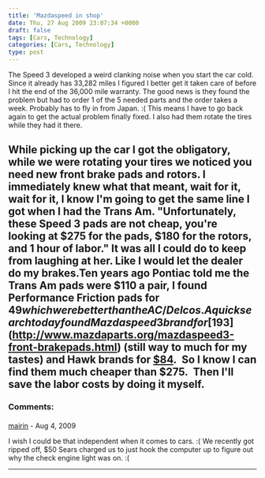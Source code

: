 ```yaml
---
title: 'Mazdaspeed in shop'
date: Thu, 27 Aug 2009 23:07:34 +0000
draft: false
tags: [Cars, Technology]
categories: [Cars, Technology]
type: post
---
```


The Speed 3 developed a weird clanking noise when you start the car cold. Since it already has 33,282 miles I figured I better get it taken care of before I hit the end of the 36,000 mile warranty. The good news is they found the problem but had to order 1 of the 5 needed parts and the order takes a week. Probably has to fly in from Japan. :( This means I have to go back again to get the actual problem finally fixed. I also had them rotate the tires while they had it there.

While picking up the car I got the obligatory, while we were rotating your tires we noticed you need new front brake pads and rotors. I immediately knew what that meant, wait for it, wait for it, I know I'm going to get the same line I got when I had the Trans Am. "Unfortunately, these Speed 3 pads are not cheap, you're looking at $275 for the pads, $180 for the rotors, and 1 hour of labor." It was all I could do to keep from laughing at her. Like I would let the dealer do my brakes.Ten years ago Pontiac told me the Trans Am pads were $110 a pair, I found Performance Friction pads for $49 which were better than the AC/Delcos.  A quick search today found Mazdaspeed 3 brand for [$193](http://www.mazdaparts.org/mazdaspeed3-front-brakepads.html) (still way to much for my tastes) and Hawk brands for [$84](http://www.jscspeed.com/mazdaspeed3/brakes/hawk_ms3.htm).  So I know I can find them much cheaper than $275.  Then I'll save the labor costs by doing it myself.
---
### Comments:
#### 
[mairin](http://mihmo.livejournal.com "mairin@linuxgrrl.com") - <time datetime="2009-08-27 20:46:23">Aug 4, 2009</time>

I wish I could be that independent when it comes to cars. :( We recently got ripped off, $50 Sears charged us to just hook the computer up to figure out why the check engine light was on. :(
<hr />

